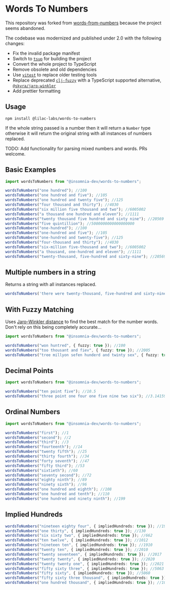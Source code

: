 # Words To Numbers

This repository was forked from
[words-from-numbers](https://github.com/insomnia-dev/words-to-numbers) because
the project seems abandoned.

The codebase was modernized and published under 2.0 with the following changes:

- Fix the invalid package manifest
- Switch to [`tsup`](https://github.com/egoist/tsup) for building the project
- Convert the whole project to TypeScript
- Remove obsolete and old dependencies
- Use [`vitest`](https://github.com/vitest-dev/vitest) to replace older testing
  tools
- Replace deprecated [`clj-fuzzy`](https://github.com/Yomguithereal/clj-fuzzy)
  with a TypeScript supported alternative,
  [`@skyra/jaro-winkler`](https://github.com/skyra-project/jaro-winkler)
- Add prettier formatting

## Usage

```
npm install @lilac-labs/words-to-numbers
```

If the whole string passed is a number then it will return a `Number` type
otherwise it will return the original string with all instances of numbers
replaced.

TODO: Add functionality for parsing mixed numbers and words. PRs welcome.

## Basic Examples

```ts
import wordsToNumbers from "@insomnia-dev/words-to-numbers";

wordsToNumbers("one hundred"); //100
wordsToNumbers("one hundred and five"); //105
wordsToNumbers("one hundred and twenty five"); //125
wordsToNumbers("four thousand and thirty"); //4030
wordsToNumbers("six million five thousand and two"); //6005002
wordsToNumbers("a thousand one hundred and eleven"); //1111
wordsToNumbers("twenty thousand five hundred and sixty nine"); //20569
wordsToNumbers("five quintillion"); //5000000000000000000
wordsToNumbers("one-hundred"); //100
wordsToNumbers("one-hundred and five"); //105
wordsToNumbers("one-hundred and twenty-five"); //125
wordsToNumbers("four-thousand and thirty"); //4030
wordsToNumbers("six-million five-thousand and two"); //6005002
wordsToNumbers("a thousand, one-hundred and eleven"); //1111
wordsToNumbers("twenty-thousand, five-hundred and sixty-nine"); //20569
```

## Multiple numbers in a string

Returns a string with all instances replaced.

```ts
wordsToNumbers('there were twenty-thousand, five-hundred and sixty-nine X in the five quintillion Y')) // 'there were 20569 X in the 5000000000000000000 Y'
```

## With Fuzzy Matching

Uses
[Jaro–Winkler distance](https://en.wikipedia.org/wiki/Jaro%E2%80%93Winkler_distance)
to find the best match for the number words. Don't rely on this being completely
accurate...

```ts
import wordsToNumbers from "@insomnia-dev/words-to-numbers";

wordsToNumbers("won huntred", { fuzzy: true }); //100
wordsToNumbers("too thousant and fiev", { fuzzy: true }); //2005
wordsToNumbers("tree millyon sefen hunderd and twinty sex", { fuzzy: true }); //3000726
```

## Decimal Points

```ts
import wordsToNumbers from "@insomnia-dev/words-to-numbers";

wordsToNumbers("ten point five"); //10.5
wordsToNumbers("three point one four one five nine two six"); //3.1415926
```

## Ordinal Numbers

```ts
import wordsToNumbers from "@insomnia-dev/words-to-numbers";

wordsToNumbers("first"); //1
wordsToNumbers("second"); //2
wordsToNumbers("third"); //3
wordsToNumbers("fourteenth"); //14
wordsToNumbers("twenty fifth"); //25
wordsToNumbers("thirty fourth"); //34
wordsToNumbers("forty seventh"); //47
wordsToNumbers("fifty third"); //53
wordsToNumbers("sixtieth"); //60
wordsToNumbers("seventy second"); //72
wordsToNumbers("eighty ninth"); //89
wordsToNumbers("ninety sixth"); //96
wordsToNumbers("one hundred and eighth"); //108
wordsToNumbers("one hundred and tenth"); //110
wordsToNumbers("one hundred and ninety ninth"); //199
```

## Implied Hundreds

```ts
wordsToNumbers("nineteen eighty four", { impliedHundreds: true }); //1984
wordsToNumbers("one thirty", { impliedHundreds: true }); //130
wordsToNumbers("six sixty two", { impliedHundreds: true }); //662
wordsToNumbers("ten twelve", { impliedHundreds: true }); //1012
wordsToNumbers("nineteen ten", { impliedHundreds: true }); //1910
wordsToNumbers("twenty ten", { impliedHundreds: true }); //2010
wordsToNumbers("twenty seventeen", { impliedHundreds: true }); //2017
wordsToNumbers("twenty twenty", { impliedHundreds: true }); //2020
wordsToNumbers("twenty twenty one", { impliedHundreds: true }); //2021
wordsToNumbers("fifty sixty three", { impliedHundreds: true }); //5063
wordsToNumbers("fifty sixty", { impliedHundreds: true }); //5060
wordsToNumbers("fifty sixty three thousand", { impliedHundreds: true }); //5063000
wordsToNumbers("one hundred thousand", { impliedHundreds: true }); //100000
```
